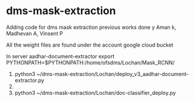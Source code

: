 # dms-mask-extraction

Adding code for dms mask extraction previous works done y Aman k, Madhevan A, Vinsent P

All the weight files are found under the  account google cloud bucket

In server aadhar-document-extractor
export PYTHONPATH=$PYTHONPATH:/home/ofsdms/Lochan/Mask_RCNN/






1. python3 ~/dms-mask-extraction/Lochan/deploy_v3_aadhar-document-extractor.py
2. 
3.  python3 ~/dms-mask-extraction/Lochan/doc-classifier_deploy.py 





